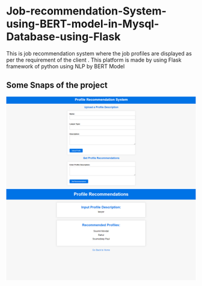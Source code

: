 # Job-recommendation-System-using-BERT-model-in-Mysql-Database-using-Flask
This is job recommendation system where the job profiles are displayed as per the requirement of the client . This platform is made by using Flask framework of python using NLP by BERT Model

## Some Snaps of the project
![snaps](snaps/UI2.PNG)
![snaps](snaps/UI.PNG)
